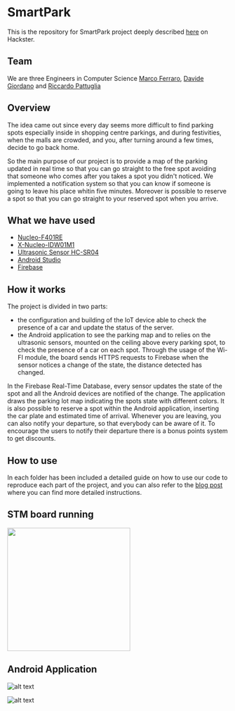 # SmartPark

This is the repository for SmartPark project deeply described [here](https://www.hackster.io/Marco_Ferraro/smart-park-3d3c49) on Hackster.

## Team
We are three Engineers in Computer Science [Marco Ferraro](https://www.linkedin.com/in/marco-ferraro-86aa53182/), [Davide Giordano](https://www.linkedin.com/in/davide-giordano/) and [Riccardo Pattuglia](https://www.linkedin.com/in/riccardo-pattuglia-3a09ab182/)

## Overview
The idea came out since every day seems more difficult to find parking spots especially inside in shopping centre parkings, and during festivities, when the malls are crowded, and you, after turning around a few times, decide to go back home.

So the main purpose of our project is to provide a map of the parking updated in real time so that you can go straight to the free spot avoiding that someone who comes after you takes a spot you didn't noticed. We implemented a notification system so that you can know if someone is going to leave his place whitin five minutes.
Moreover is possible to reserve a spot so that you can go straight to your reserved spot when you arrive.

## What we have used
 - [Nucleo-F401RE](https://os.mbed.com/platforms/ST-Nucleo-F401RE/)
 - [X-Nucleo-IDW01M1](https://www.st.com/content/st_com/en/products/ecosystems/stm32-open-development-environment/stm32-nucleo-expansion-boards/stm32-ode-connect-hw/x-nucleo-idw01m1.html)
 - [Ultrasonic Sensor HC-SR04](https://cdn.sparkfun.com/datasheets/Sensors/Proximity/HCSR04.pdf)
 - [Android Studio](https://developer.android.com/studio/)
 - [Firebase](https://firebase.google.com)
 
 ## How it works
The project is divided in two parts: 
- the configuration and building of the IoT device able to check the presence of a car and update the status of the server.
- the Android application to see the parking map and to relies on the ultrasonic sensors, mounted on the ceiling above every parking spot, to check the presence of a car on each spot.
Through the usage of the Wi-FI module, the board sends HTTPS requests to Firebase when the sensor notices a change of the state, the distance detected has changed.

In the Firebase Real-Time Database, every sensor updates the state of the spot and all the Android devices are notified of the change.
The application draws the parking lot map indicating the spots state with different colors.
It is also possible to reserve a spot within the Android application, inserting the car plate and estimated time of arrival.
Whenever you are leaving, you can also notify your departure, so that everybody can be aware of it.
To encourage the users to notify their departure there is a bonus points system to get discounts.

## How to use
In each folder has been included a detailed guide on how to use our code to reproduce each part of the project, and you can also refer to the [blog post](https://www.hackster.io/Marco_Ferraro/smart-park-3d3c49) where you can find more detailed instructions. 

####
## STM board running ##
<img src="https://i.postimg.cc/8c5X1mD8/photo-2019-06-07-19-35-44.jpg" width="280" />

## Android Application
![alt text](https://hackster.imgix.net/uploads/attachments/917811/image_GlNTAMlghy.png)

![alt text](https://hackster.imgix.net/uploads/attachments/917814/image_o9IqSfd1NE.png)
